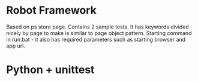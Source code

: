 # Robot Framework

Based on ps store page. Contains 2 sample tests.
It has keywords divided nicely by page to make is similar to page object pattern.
Starting command in run.bat - it also has required parameters such as starting browser and app url.

# Python + unittest
